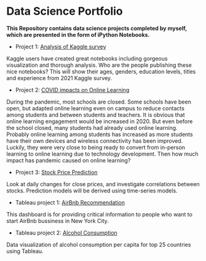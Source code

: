 # Data Science Portfolio

**This Repository contains data science projects completed by myself, which are presented in the form of iPython Notebooks.**


* Project 1: [Analysis of Kaggle survey](https://github.com/hkim369/Kaggle-Survery/blob/main/age-gender-education-and-experience-5.ipynb)

Kaggle users have created great notebooks including gorgeous visualization and thorough analysis. Who are the people publishing these nice notebooks? This will show their ages, genders, education levels, titles and experience from 2021 Kaggle survey.

* Project 2: [COVID impacts on Online Learning](https://github.com/hkim369/Online-Learning/blob/main/trends-of-online-learning-2.ipynb)

During the pandemic, most schools are closed. Some schools have been open, but adapted online learning even on campus to reduce contacts among students and between students and teachers. It is obvious that online learning engagement would be increased in 2020. But even before the school closed, many students had already used online learning. Probably online learning among students has increased as more students have their own devices and wireless connectivity has been improved. Luckily, they were very close to being ready to convert from in-person learning to online learning due to technology development. Then how much impact has pandemic caused on online learning?

* Project 3: [Stock Price Prediction](https://github.com/hkim369/stock-price/blob/main/Stock_analysis.ipynb)

Look at daily changes for close prices, and investigate correlations between stocks. Prediction models will be derived using time-series models.

* Tableau project 1: [AirBnb Recommendation](https://public.tableau.com/app/profile/hayang.kim/viz/airbnb_dashboard_16674942278400/Airbnbdashboard)

This dashboard is for providing critical information to people who want to start AirBnb bussiness in New York City. 

* Tableau project 2: [Alcohol Consumption](https://github.com/hkim369/DataViz/tree/main)

Data visualization of alcohol consumption per capita for top 25 countries using Tableau.
